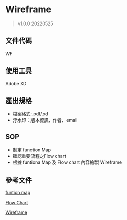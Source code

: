 # Wireframe
> v1.0.0 20220525

## 文件代碼
WF

## 使用工具
Adobe XD

## 產出規格
- 檔案格式:.pdf/.xd
- 浮水印：版本資訊、作者、email

## SOP
- 制定 function Map
- 確認重要流程之Flow chart
- 根據 funtiona Map 及 Flow chart 內容繪製 Wireframe

## 參考文件
[funtion map](https://drive.google.com/file/d/1neFEc9NijAiVZ2P1pp0n456hUGeqS6Q6/view?usp=sharing)

[Flow Chart](https://drive.google.com/file/d/1JxHtsvwN1NgTheYk0jCMr7uA6WRyd4Uu/view?usp=sharing)

[Wireframe](https://drive.google.com/file/d/1_IFIUmeuitTzgxdt0EvVBngLNeTMrAQf/view?usp=sharing)
